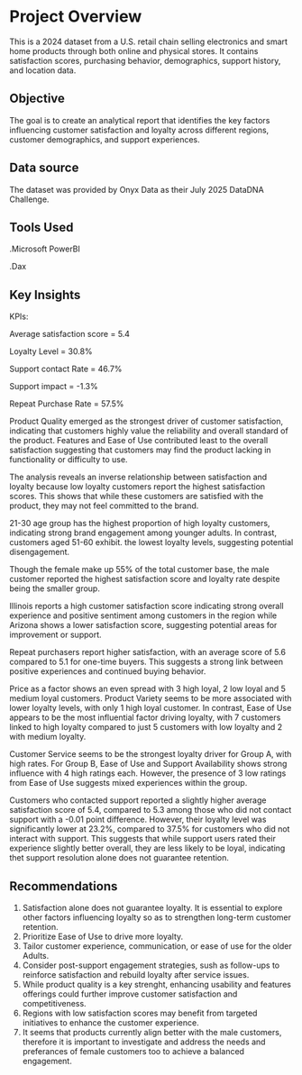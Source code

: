 # Project Overview

This is a 2024 dataset from a U.S. retail chain selling electronics and smart home products through both online and physical stores. 
It contains satisfaction scores, purchasing behavior, demographics, support history, and location data.
## Objective

The goal is to create an analytical report that identifies the key factors influencing customer satisfaction and loyalty across different regions, customer demographics, and support experiences.

## Data source

The dataset was provided by Onyx Data as their July 2025 DataDNA Challenge.

## Tools Used

.Microsoft PowerBI

.Dax

## Key Insights

KPIs:

Average satisfaction score = 5.4

Loyalty Level = 30.8%

Support contact Rate = 46.7%

Support impact = -1.3%

Repeat Purchase Rate = 57.5%

Product Quality emerged as the strongest driver of customer satisfaction, indicating that customers highly value the reliability and overall standard of the product.
Features and Ease of Use contributed least to the overall satisfaction suggesting that customers may find the product lacking in functionality or difficulty to use.

The analysis reveals an inverse relationship between satisfaction and loyalty because low loyalty customers report the highest satisfaction scores. This shows that while these customers are satisfied with the product, they may not feel committed to the brand.

21-30 age group has the highest proportion of high loyalty customers, indicating strong brand engagement among younger adults. In contrast, customers aged 51-60 exhibit.
the lowest loyalty levels, suggesting potential disengagement.

Though the female make up 55% of the total customer base, the male customer reported the highest satisfaction score and loyalty rate despite being the smaller group.

Illinois reports a high customer satisfaction score indicating strong overall experience and positive sentiment among customers in the region while Arizona shows a lower satisfaction score, suggesting potential areas for improvement or support.

Repeat purchasers report higher satisfaction, with an average score of 5.6 compared to 5.1 for one-time buyers. This suggests a strong link between positive experiences and continued buying behavior.

Price as a factor shows an even spread with 3 high loyal, 2 low loyal and 5 medium loyal customers. 
Product Variety seems to be more associated with lower loyalty levels, with only 1 high loyal customer.
In contrast, Ease of Use appears to be the most influential factor driving loyalty, with 7 customers linked to high loyalty compared to just 5 customers with low loyalty and 2 with medium loyalty.

Customer Service seems to be the strongest loyalty driver for Group A, with high rates.
For Group B, Ease of Use and Support Availability shows strong influence with 4 high ratings each. However, the presence of 3 low ratings from Ease of Use suggests mixed experiences within the group.

Customers who contacted support reported a slightly higher average satisfaction score of 5.4, compared to 5.3 among those who did not contact support with a -0.01 point difference. 
However, their loyalty level was significantly lower at 23.2%, compared to 37.5% for customers who did not interact with support.
This suggests that while support users rated their experience slightly better overall, they are less likely to be loyal, indicating thet support resolution alone does not guarantee retention.

## Recommendations

1. Satisfaction alone does not guarantee loyalty. It is essential to explore other factors influencing loyalty so as to strengthen long-term customer retention.
2. Prioritize Ease of Use to drive more loyalty.
3. Tailor customer experience, communication, or ease of use for the older Adults.
4. Consider post-support engagement strategies, sush as follow-ups to reinforce satisfaction and rebuild loyalty after service issues.
5. While product quality is a key strenght, enhancing  usability and features offerings could further improve customer satisfaction and competitiveness.
6. Regions with low satisfaction scores may benefit from targeted initiatives to enhance the customer experience.
7. It seems that products currently align better with the male customers, therefore it is important to investigate and address the needs and preferances of female 
   customers too to achieve a balanced engagement.
